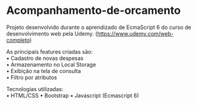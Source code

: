 # Acompanhamento-de-orcamento


Projeto desenvolvido durante o aprendizado de EcmaScript 6 do curso de desenvolvimento web pela Udemy.
(https://www.udemy.com/web-completo)

As principais features criadas são:<br>
• Cadastro de novas despesas<br>
• Armazenamento no Local Storage<br>
• Exibição na tela de consulta<br>
• Filtro por atributos<br>

Tecnologias utilizadas:<br>
• HTML/CSS
• Bootstrap
• Javascript (Ecmascript 6)

